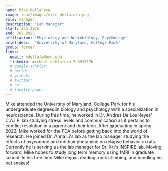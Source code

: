 ```yaml
---
name: Mike DellaFera
image: team/images/mike-dellafera.png
role: manager
description: "Lab Manager"
start: Jan 2025
end: Jul 2025
affiliation: "Physiology and Neurobiology, Psychology"
brief-desc:  "University of Maryland, College Park"
group: former
links:
  email: mdellafe@umd.edu
  linkedin: michael-dellafera-7a991517b
  # google-scholar: 
  # orcid: 
  # github: 
  # twitter:   
  # cv: 
  # faculty-page: 
---
```

Mike attended the University of Maryland, College Park for his undergraduate degrees in biology and psychology with a specialization in neuroscience. During this time, he worked in Dr. Andres De Los Reyes' C.A.I.P. lab studying stress levels and communication as it pertains to conflict resolution in a parent and their teen. After graduating in spring 2022, Mike worked for the FDA before getting back into the world of research. He joined Dr. Anna Li's lab as the lab manager studying the effects of oxycodone and methamphetamine on relapse behavior in rats. Currently he is serving as the lab manager for Dr. Xu's INSPIRE lab. Moving forward, Mike hopes to study long term memory using fMRI in graduate school. In his free time Mike enjoys reading, rock climbing, and handling his pet snakes!